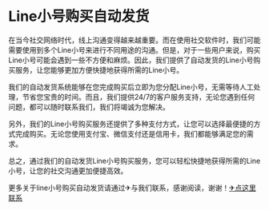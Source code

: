 # Line小号购买自动发货

在当今社交网络时代，线上沟通变得越来越重要。而在使用社交软件时，我们可能需要使用到多个Line小号来进行不同用途的沟通。但是，对于一些用户来说，购买Line小号可能会遇到一些不方便和麻烦。因此，我们提供了自动发货的Line小号购买服务，让您能够更加方便快捷地获得所需的Line小号。

我们的自动发货系统能够在您完成购买后立即为您分配Line小号，无需等待人工处理，节省您宝贵的时间。而且，我们提供24/7的客户服务支持，无论您遇到任何问题，都可以随时联系我们，我们将竭诚为您解决。

另外，我们的Line小号购买服务还提供了多种支付方式，让您可以选择最便捷的方式完成购买。无论您使用支付宝、微信支付还是信用卡，我们都能够满足您的需求。

总之，通过我们的自动发货Line小号购买服务，您可以轻松快捷地获得所需的Line小号，让您的社交沟通更加便捷高效。

更多关于line小号购买自动发货请通过✈与我们联系，感谢阅读，谢谢！[✈点这里联系](https://ss.k02.cc)